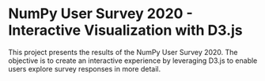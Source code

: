 # NumPy User Survey 2020 - Interactive Visualization with D3.js

This project presents the results of the NumPy User Survey 2020. The objective is to create an interactive experience by leveraging D3.js to enable users explore survey responses in more detail.


